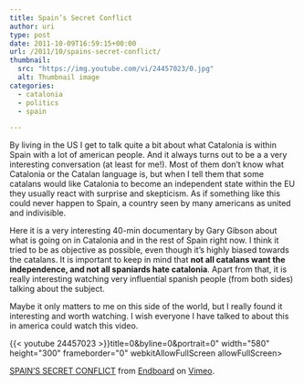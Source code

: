 ```yaml
---
title: Spain’s Secret Conflict
author: uri
type: post
date: 2011-10-09T16:59:15+00:00
url: /2011/10/spains-secret-conflict/
thumbnail:
  src: "https://img.youtube.com/vi/24457023/0.jpg"
  alt: Thumbnail image
categories:
  - catalonia
  - politics
  - spain

---
```

By living in the US I get to talk quite a bit about what Catalonia is within Spain with a lot of american people. And it always turns out to be a a very interesting conversation (at least for me!). Most of them don&#8217;t know what Catalonia or the Catalan language is, but when I tell them that some catalans would like Catalonia to become an independent state within the EU they usually react with surprise and skepticism. As if something like this could never happen to Spain, a country seen by many americans as united and indivisible.

Here it is a very interesting 40-min documentary by Gary Gibson about what is going on in Catalonia and in the rest of Spain right now. I think it tried to be as objective as possible, even though it&#8217;s highly biased towards the catalans. It is important to keep in mind that **not all catalans want the independence, and not all spaniards hate catalonia**. Apart from that, it is really interesting watching very influential spanish people (from both sides) talking about the subject.

Maybe it only matters to me on this side of the world, but I really found it interesting and worth watching. I wish everyone I have talked to about this in america could watch this video.

{{< youtube 24457023 >}}title=0&byline=0&portrait=0" width="580" height="300" frameborder="0" webkitAllowFullScreen allowFullScreen></iframe> 

[SPAIN&#8217;S SECRET CONFLICT][1] from [Endboard][2] on [Vimeo][3].

 [1]: http://vimeo.com/24457023
 [2]: http://vimeo.com/user6895492
 [3]: http://vimeo.com